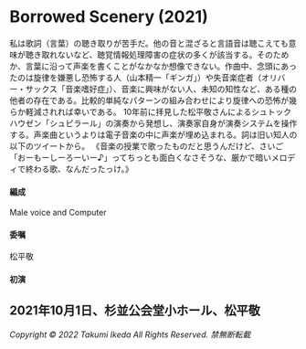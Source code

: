 # Borrowed Scenery (2021)

私は歌詞（言葉）の聴き取りが苦手だ。他の音と混ざると言語音は聴こえても意味が聴き取れないなど、聴覚情報処理障害の症状の多くが該当する。そのためか、言葉に沿って声楽を書くことがなかなか想像できない。作曲中、念頭にあったのは旋律を嫌悪し恐怖する人（山本精一「ギンガ」）や失音楽症者（オリバー・サックス「音楽嗜好症」）、音楽に興味がない人、未知の知性など、ある種の他者の存在である。比較的単純なパターンの組み合わせにより旋律への恐怖が幾らか軽減されれば幸いである。
10年前に拝見した松平敬さんによるシュトックハウゼン「シュピラール」の演奏から発想し、演奏家自身が演奏システムを操作する。声楽曲というよりは電子音楽の中に声楽が埋め込まれる。詞は旧い知人の以下のツイートから。
《音楽の授業で歌ったものだと思うんだけど、さいご「おーもーしーろーいー♪」ってちっとも面白くなさそうな、厳かで暗いメロディで終わる歌、なんだったっけ。》

#### 編成
Male voice and Computer

#### 委嘱
松平敬

#### 初演
2021年10月1日、杉並公会堂小ホール、松平敬
---
*Copyright © 2022 Takumi Ikeda All Rights Reserved. 禁無断転載*